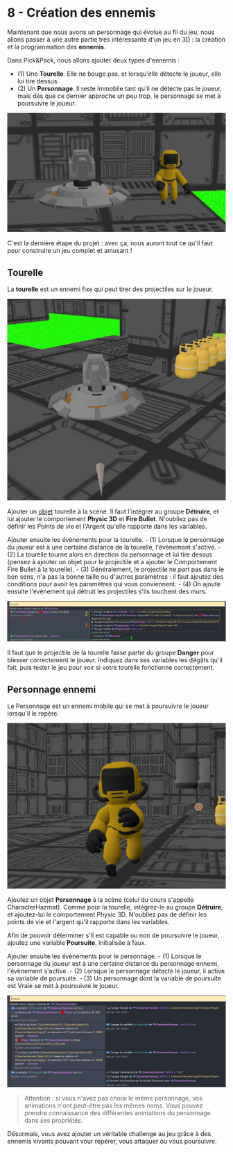 # 8 - Création des ennemis

Maintenant que nous avons un personnage qui évolue au fil du jeu, nous allons passer à une autre partie très intéressante d'un jeu en 3D : la création et la programmation des **ennemis**.

Dans Pick&Pack, nous allons ajouter deux types d'ennemis : 
  - (1) Une **Tourelle**. Elle ne bouge pas, et lorsqu'elle détecte le joueur, elle lui tire dessus. 
  - (2) Un **Personnage**. Il reste immobile tant qu'il ne détecte pas le joueur, mais dés que ce dernier approche un peu trop, le personnage se met à poursuivre le joueur.

  ![image 1](https://github.com/g404-code-gaming/Pick-Pack---Action-Adventure-Game/blob/main/Image/8_ennemis_1.JPG) 

  C'est la dernière étape du projet : avec ça, nous auront tout ce qu'il faut pour construire un jeu complet et amusant ! 

  ## Tourelle 

  La **tourelle** est un ennemi fixe qui peut tirer des projectiles sur le joueur. 

![image 2](https://github.com/g404-code-gaming/Pick-Pack---Action-Adventure-Game/blob/main/Image/8_ennemis_2.JPG) 

  Ajouter un [objet](https://github.com/g404-code-gaming/GDevelop_Cour/blob/main/Objets.md) tourelle à la scène. Il faut l'intégrer au groupe **Détruire**, et lui ajouter le comportement **Physic 3D** et **Fire Bullet**. N'oubliez pas de définir les Points de vie et l'Argent qu'elle rapporte dans les variables.

  Ajouter ensuite les évènements pour la tourelle. 
    - (1) Lorsque le personnage du joueur est à une certaine distance de la tourelle, l'évènement s'active.
    - (2) La tourelle tourne alors en direction du personnage et lui tire dessus (pensez à ajouter un objet pour le projectile et a ajouter le Comportement Fire Bullet à la tourelle). 
    - (3) Généralement, le projectile ne part pas dans le bon sens, n'a pas la bonne taille ou d'autres paramètres : il faut ajoutez des conditions pour avoir les paramètres qui vous conviennent.
    - (4) On ajoute ensuite l'évènement qui détruit les projectiles s'ils touchent des murs. 

![image 3](https://github.com/g404-code-gaming/Pick-Pack---Action-Adventure-Game/blob/main/Image/8_ennemis_3.JPG) 

 Il faut que le projectile de la tourelle fasse partie du groupe **Danger** pour blesser correctement le joueur. Indiquez dans ses variables les dégâts qu'il fait, puis tester le jeu pour voir si votre tourelle fonctionne correctement.

 ## Personnage ennemi 

 Le Personnage est un ennemi mobile qui se met à poursuivre le joueur lorsqu'il le repère. 

![image 4](https://github.com/g404-code-gaming/Pick-Pack---Action-Adventure-Game/blob/main/Image/8_ennemis_4.JPG) 

  Ajoutez un objet **Personnage** à la scène (celui du cours s'appelle CharacterHazmat). Comme pour la tourelle, intégrez-le au groupe **Détruire**, et ajoutez-lui le comportement Physic 3D. N'oubliez pas de définir les points de vie et l'argent qu'il rapporte dans les variables.

Afin de pouvoir déterminer s'il est capable ou non de poursuivre le joueur, ajoutez une variable **Poursuite**, initialisée à faux.

  Ajouter ensuite les évènements pour le personnage. 
    - (1) Lorsque le personnage du joueur est à une certaine distance du personnage ennemi, l'évènement s'active.
    - (2) Lorsque le personnage détecte le joueur, il active sa variable de poursuite.
    - (3) Un personnage dont la variable de poursuite est Vraie se met à poursuivre le joueur.

![image 5](https://github.com/g404-code-gaming/Pick-Pack---Action-Adventure-Game/blob/main/Image/8_ennemis_5.JPG) 

> Attention : si vous n'avez pas choisi le même personnage, vos animations n'ont peut-être pas les mêmes noms. Vous pouvez prendre connaissance des différentes animations du personnage dans ses propriétés. 

Désormais, vous avez ajouter un véritable challenge au jeu grâce à des ennemis vivants pouvant vour repérer, vous attaquer ou vous poursuivre. 


